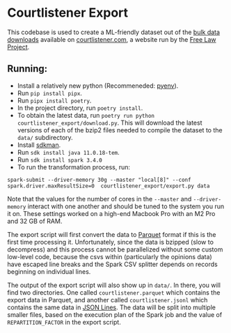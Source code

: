 # Courtlistener Export

This codebase is used to create a ML-friendly dataset out of the [bulk data downloads](https://www.courtlistener.com/help/api/bulk-data/) available on [courtlistener.com](https://courtlistener.com), a website run by the [Free Law Project](https://free.law/).

## Running:

- Install a relatively new python (Recommeneded: [pyenv](https://github.com/pyenv/pyenv)).
- Run `pip install pipx`.
- Run `pipx install poetry`.
- In the project directory, run `poetry install`.
- To obtain the latest data, run `poetry run python courtlistener_export/download.py`. This will download the latest versions of each of the bzip2 files needed to compile the dataset to the `data/` subdirectory.
- Install [sdkman](https://sdkman.io/).
- Run `sdk install java 11.0.18-tem`.
- Run `sdk install spark 3.4.0`
- To run the transformation process, run:

```spark-submit --driver-memory 30g --master "local[8]" --conf spark.driver.maxResultSize=0  courtlistener_export/export.py data``` 

Note that the values for the number of cores in the `--master` and `--driver-memory` interact with one another and should be tuned to the system you run it on. These settings worked on a high-end Macbook Pro with an M2 Pro and 32 GB of RAM.

The export script will first convert the data to [Parquet](https://parquet.apache.org/) format if this is the first time processing it. Unfortunately, since the data is bzipped (slow to decompress) and this process cannot be parallelized without some custom low-level code, because the csvs within (particularly the opinions data) have escaped line breaks and the Spark CSV splitter depends on records beginning on individual lines.

The output of the export script will also show up in `data/`. In there, you will find two directories. One called `courtlistener.parquet` which contains the export data in Parquet, and another called `courtlistener.jsonl` which contains the same data in [JSON Lines](https://jsonlines.org/). The data will be split into multiple smaller files, based on the execution plan of the Spark job and the value of `REPARTITION_FACTOR` in the export script.
